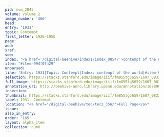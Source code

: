 ```yaml
---
pid: num_2845
volume: Volume 2
image_number: '366'
head:
entry: '1931'
topic: Contempt
first_letter: 1926-1950
page:
add:
xref:
see:
index: "<a href='/digital-beehive/index1/index_0854/'>contempt of the world</a>"
item: "#item-994f07a29"
unparsed:
line: 'Entry: 1931|Topic: Contempt|Index: contempt of the world|#item-994f07a29'
selection: https://stacks.stanford.edu/image/iiif/fm855tg5659/1607_0833/787,232,2933,590/full/0/default.jpg
full_image: https://stacks.stanford.edu/image/iiif/fm855tg5659/1607_0833/full/full/0/default.jpg
annotation_uri: http://beehive-anno.library.upenn.edu/annotation/1678902173929
insertion:
thumbnail: https://stacks.stanford.edu/image/iiif/fm855tg5659/1607_0833/787,232,600,180/250,/0/default.jpg
label: 1931. Contempt
location: "<a href='/digital-beehive/toc/toc2_356/'>Full Page</a>"
issue:
also_in_entry:
order: '165'
layout: alpha_item
collection: num8
---
```

